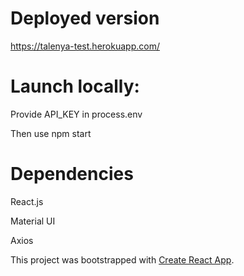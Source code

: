 
# Deployed version
https://talenya-test.herokuapp.com/

# Launch locally: 

Provide API_KEY in process.env

Then use npm start

# Dependencies

React.js

Material UI

Axios

This project was bootstrapped with [Create React App](https://github.com/facebook/create-react-app).
